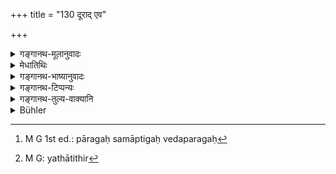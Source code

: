+++
title = "130 दूराद् एव"

+++

<details><summary>गङ्गानथ-मूलानुवादः</summary>

From far off one should examine the Brāhmaṇa thoroughly versed in the Veda; such a one is the proper channel for offerings to gods and Pitṛ and in the matter of gifts he has been declared to be the guest.—(130)
</details>

<details><summary>मेधातिथिः</summary>

न **वेदपरग** इत्य् एव भोजयितव्यः । किं तर्हि **दूरात् परीक्षेत** निपुणतो मातापितृवंशद्वयपरिशुद्धिज्ञानम् । यथोक्तम् "ये मातृतः पितृतश् च दशपूरुषम् समनुष्ठितविद्यातपोभ्यां पुण्यैश् च कर्मभिः येषाम् उभयतो ब्राह्मण्यं निर्णयेयुः" इत्य् एषा दूरात् परीक्षा । तथा तत्त्वतो ऽध्ययनविज्ञानकर्मानुष्ठानवेदनं च । वेदस्य पारः समाप्तिः तं गतो[^२२९] **वेदपरगः** । न वेदसंहितां ब्राह्मणमात्रं वा पठन्न् अर्हो भवति । अस्माद् एव दर्शनात् श्रोत्रियशब्देन वेदैकदेशम् अप्य् अधीयान उच्यत इति गम्यते । **तीर्थं तद् धव्यकव्यानाम्** । तीर्थम् इव तीर्थं येनोदकं ग्रहीतुम् अवतरन्ति तत् तीर्थम् । तेन यथा मार्गेणोदकार्थिनो गच्छन्त उदकं लभन्ते एवं तादृशेन ब्राह्मणेन हव्यकव्यानि पितॄन् गच्चन्तीति प्रशंसा । अन्यस्मिन्न् अपि इष्टापूर्तदानेन ब्राह्मणो **ऽतिथिः**-[^२३०] यथातिथये स्वयम् उपस्थिताय निर्विचिक्त्सं दीयते, दत्तं महाफलम्, एवम् ईदृशाय ब्राह्मणाय हव्यकव्ये निर्विचिकित्सं दातव्ये, महाफले भवतः ॥ ३.१२० ॥


[^२३०]:
     M G: yathātithir


[^२२९]:
     M G 1st ed.: pāragaḥ samāptigaḥ vedaparagaḥ
</details>

<details><summary>गङ्गानथ-भाष्यानुवादः</summary>

One is not to be fed simply because he is thoroughly versed in the Veda; in fact, he should be examined ‘*from far off*;’ *i.e*., one should carefully ascertain the purity of his father’s and mother’s families. It has been declared that persons should be regarded as real Brāhmaṇaa on both sides, only when it is found that everyone of their ancestors on the father’s and on the mother’s side up to ten degrees were accomplished in learning and austerities and their acts were virtuous; this is what constitutes ‘examination from far off;’ similarly, the man’s own learning and knowledge of practical details should be ascertained.

‘*Vedapāragaḥ*’—he who has gone to the end of the Veda; *i.e*., one does not become respected by reading the *Saṃhitā* only, or the *Brāhmaṇa* only. Because we find this term used here, we conclude that the term ‘*śrotriya*’ is applied to one who may have learnt only a portion of the Veda.

‘*Such a one is the channel for offerings to gods and Pitṛs*;’—‘*channel*’ means *like a channel*. The ‘channel’ is that whereby people descend to the water; hence what is meant by the metaphor is the eulogium that ‘just as people seeking water get it only if they go to it by the right channel, similarly, the offerings reach the gods and ancestors only through the aforesaid *Brāhmaṇa*.’

In connection with gifts and charities also the Brāhmaṇa is the ‘guest.’ To the guest that arrives by himself, gifts are offered freely, and thus given, they bring about great results; and, in the same manner, to the said Brāhmaṇa the offerings to gods and ancestors should be given freely; and when thus given, they become conducive to great results.—(130)
</details>

<details><summary>गङ्गानथ-टिप्पन्यः</summary>

This verse is quoted in *Madanapārijāta* (p. 356), which explains ‘*dūrāt parīkṣā*’ as ‘investigation regarding his ancestors and character’; and ‘*pradāne*’ as ‘in the matter of other gifts also’ he should be honoured like a guest;—in *Aparārka*, (p. 437), which explains ‘*dūrāt parīkṣā*’ as ‘investigation regarding his father and several degrees of ancestors,’—‘*tīrtham*’ as ‘the way for the running of water,’ the implication being ‘just as water runs smoothly along its path, so do the offerings easily reach the Pitṛs, through the qualified Brāhmaṇas’;—the man is called ‘*atithi*’ in the sense that he is of immense help to the Householder;—and in *Śrāddhakriyākaumudī* (p. 34), which explains ‘*dūrāt*’ as ‘in regard to their remote ancestry,’ and ‘*tīrtha*’ as ‘fit recipient.’
</details>

<details><summary>गङ्गानथ-तुल्य-वाक्यानि</summary>

*Viṣṇu-Smṛti* (72.2).—‘At the offering to Pitṛs one should examine the
Brāhmaṇas with care.’

*Atri-saṃhitā* (357).—‘The Brāhmaṇa should be carefully examined,
specially at the time of the Śrāddha.’
</details>

<details><summary>Bühler</summary>

130	Let him make inquiries even regarding the remote (ancestors of) a Brahmana who has studied an entire (recension of the) Veda; (if descended from a virtuous race) such a man is a worthy recipient of gifts (consisting) of food offered to the gods or to the manes, he is declared (to procure as great rewards as) a guest (atithi).
</details>
